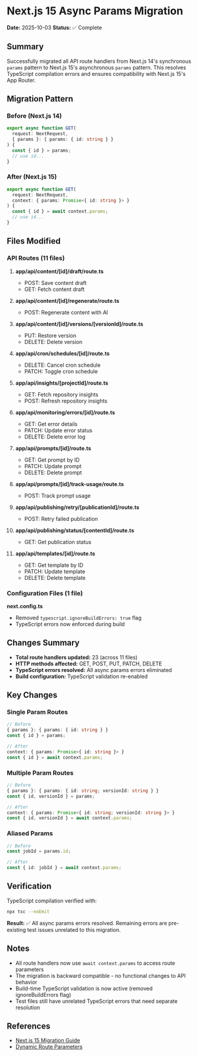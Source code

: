 # Next.js 15 Async Params Migration

**Date:** 2025-10-03
**Status:** ✅ Complete

## Summary

Successfully migrated all API route handlers from Next.js 14's synchronous `params` pattern to Next.js 15's asynchronous `params` pattern. This resolves TypeScript compilation errors and ensures compatibility with Next.js 15's App Router.

## Migration Pattern

### Before (Next.js 14)
```typescript
export async function GET(
  request: NextRequest,
  { params }: { params: { id: string } }
) {
  const { id } = params;
  // use id...
}
```

### After (Next.js 15)
```typescript
export async function GET(
  request: NextRequest,
  context: { params: Promise<{ id: string }> }
) {
  const { id } = await context.params;
  // use id...
}
```

## Files Modified

### API Routes (11 files)

1. **app/api/content/[id]/draft/route.ts**
   - POST: Save content draft
   - GET: Fetch content draft

2. **app/api/content/[id]/regenerate/route.ts**
   - POST: Regenerate content with AI

3. **app/api/content/[id]/versions/[versionId]/route.ts**
   - PUT: Restore version
   - DELETE: Delete version

4. **app/api/cron/schedules/[id]/route.ts**
   - DELETE: Cancel cron schedule
   - PATCH: Toggle cron schedule

5. **app/api/insights/[projectId]/route.ts**
   - GET: Fetch repository insights
   - POST: Refresh repository insights

6. **app/api/monitoring/errors/[id]/route.ts**
   - GET: Get error details
   - PATCH: Update error status
   - DELETE: Delete error log

7. **app/api/prompts/[id]/route.ts**
   - GET: Get prompt by ID
   - PATCH: Update prompt
   - DELETE: Delete prompt

8. **app/api/prompts/[id]/track-usage/route.ts**
   - POST: Track prompt usage

9. **app/api/publishing/retry/[publicationId]/route.ts**
   - POST: Retry failed publication

10. **app/api/publishing/status/[contentId]/route.ts**
    - GET: Get publication status

11. **app/api/templates/[id]/route.ts**
    - GET: Get template by ID
    - PATCH: Update template
    - DELETE: Delete template

### Configuration Files (1 file)

**next.config.ts**
- Removed `typescript.ignoreBuildErrors: true` flag
- TypeScript errors now enforced during build

## Changes Summary

- **Total route handlers updated:** 23 (across 11 files)
- **HTTP methods affected:** GET, POST, PUT, PATCH, DELETE
- **TypeScript errors resolved:** All async params errors eliminated
- **Build configuration:** TypeScript validation re-enabled

## Key Changes

### Single Param Routes
```typescript
// Before
{ params }: { params: { id: string } }
const { id } = params;

// After
context: { params: Promise<{ id: string }> }
const { id } = await context.params;
```

### Multiple Param Routes
```typescript
// Before
{ params }: { params: { id: string; versionId: string } }
const { id, versionId } = params;

// After
context: { params: Promise<{ id: string; versionId: string }> }
const { id, versionId } = await context.params;
```

### Aliased Params
```typescript
// Before
const jobId = params.id;

// After
const { id: jobId } = await context.params;
```

## Verification

TypeScript compilation verified with:
```bash
npx tsc --noEmit
```

**Result:** ✅ All async params errors resolved. Remaining errors are pre-existing test issues unrelated to this migration.

## Notes

- All route handlers now use `await context.params` to access route parameters
- The migration is backward compatible - no functional changes to API behavior
- Build-time TypeScript validation is now active (removed ignoreBuildErrors flag)
- Test files still have unrelated TypeScript errors that need separate resolution

## References

- [Next.js 15 Migration Guide](https://nextjs.org/docs/app/building-your-application/upgrading/version-15)
- [Dynamic Route Parameters](https://nextjs.org/docs/app/api-reference/file-conventions/route-segment-config#params)
